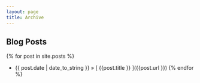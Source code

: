 ```yaml
---
layout: page
title: Archive
---
```


## Blog Posts

{% for post in site.posts %}
  * {{ post.date | date_to_string }} &raquo; [ {{post.title }} ]({{post.url }})
{% endfor %}